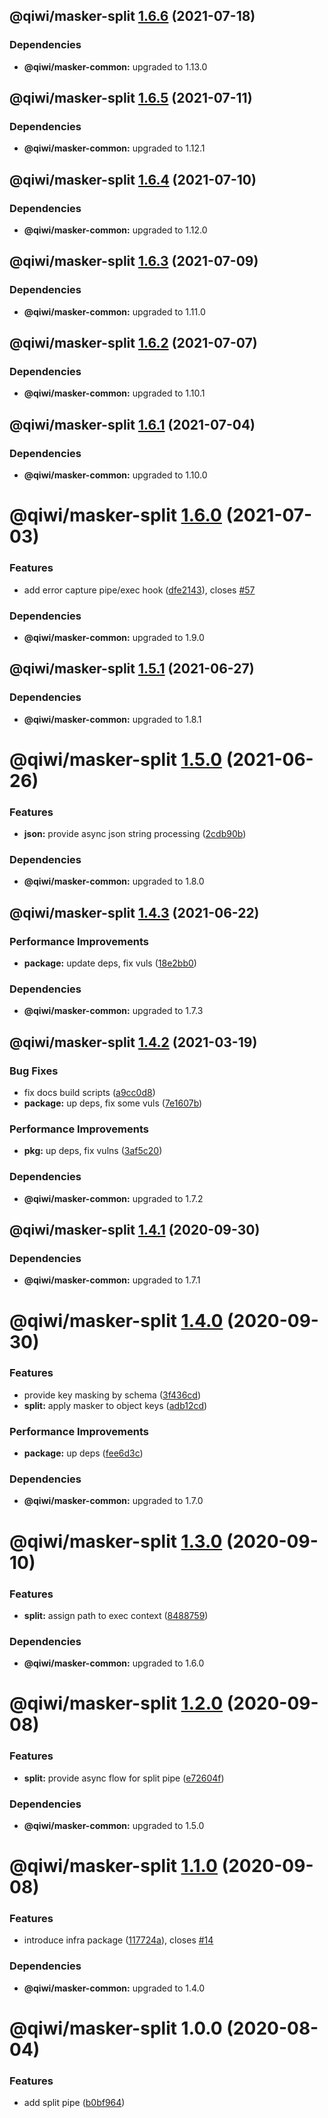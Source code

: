 ## @qiwi/masker-split [1.6.6](https://github.com/qiwi/masker/compare/@qiwi/masker-split@1.6.5...@qiwi/masker-split@1.6.6) (2021-07-18)





### Dependencies

* **@qiwi/masker-common:** upgraded to 1.13.0

## @qiwi/masker-split [1.6.5](https://github.com/qiwi/masker/compare/@qiwi/masker-split@1.6.4...@qiwi/masker-split@1.6.5) (2021-07-11)





### Dependencies

* **@qiwi/masker-common:** upgraded to 1.12.1

## @qiwi/masker-split [1.6.4](https://github.com/qiwi/masker/compare/@qiwi/masker-split@1.6.3...@qiwi/masker-split@1.6.4) (2021-07-10)





### Dependencies

* **@qiwi/masker-common:** upgraded to 1.12.0

## @qiwi/masker-split [1.6.3](https://github.com/qiwi/masker/compare/@qiwi/masker-split@1.6.2...@qiwi/masker-split@1.6.3) (2021-07-09)





### Dependencies

* **@qiwi/masker-common:** upgraded to 1.11.0

## @qiwi/masker-split [1.6.2](https://github.com/qiwi/masker/compare/@qiwi/masker-split@1.6.1...@qiwi/masker-split@1.6.2) (2021-07-07)





### Dependencies

* **@qiwi/masker-common:** upgraded to 1.10.1

## @qiwi/masker-split [1.6.1](https://github.com/qiwi/masker/compare/@qiwi/masker-split@1.6.0...@qiwi/masker-split@1.6.1) (2021-07-04)





### Dependencies

* **@qiwi/masker-common:** upgraded to 1.10.0

# @qiwi/masker-split [1.6.0](https://github.com/qiwi/masker/compare/@qiwi/masker-split@1.5.1...@qiwi/masker-split@1.6.0) (2021-07-03)


### Features

* add error capture pipe/exec hook ([dfe2143](https://github.com/qiwi/masker/commit/dfe214344b64f5ec9628c6149846b752185b0ba1)), closes [#57](https://github.com/qiwi/masker/issues/57)





### Dependencies

* **@qiwi/masker-common:** upgraded to 1.9.0

## @qiwi/masker-split [1.5.1](https://github.com/qiwi/masker/compare/@qiwi/masker-split@1.5.0...@qiwi/masker-split@1.5.1) (2021-06-27)





### Dependencies

* **@qiwi/masker-common:** upgraded to 1.8.1

# @qiwi/masker-split [1.5.0](https://github.com/qiwi/masker/compare/@qiwi/masker-split@1.4.3...@qiwi/masker-split@1.5.0) (2021-06-26)


### Features

* **json:** provide async json string processing ([2cdb90b](https://github.com/qiwi/masker/commit/2cdb90bd1df72dc943e1a76a4d2561b732c104e3))





### Dependencies

* **@qiwi/masker-common:** upgraded to 1.8.0

## @qiwi/masker-split [1.4.3](https://github.com/qiwi/masker/compare/@qiwi/masker-split@1.4.2...@qiwi/masker-split@1.4.3) (2021-06-22)


### Performance Improvements

* **package:** update deps, fix vuls ([18e2bb0](https://github.com/qiwi/masker/commit/18e2bb098611e4477cb468551f5a56e94e4473b0))





### Dependencies

* **@qiwi/masker-common:** upgraded to 1.7.3

## @qiwi/masker-split [1.4.2](https://github.com/qiwi/masker/compare/@qiwi/masker-split@1.4.1...@qiwi/masker-split@1.4.2) (2021-03-19)


### Bug Fixes

* fix docs build scripts ([a9cc0d8](https://github.com/qiwi/masker/commit/a9cc0d8458d5ea22d2a9a63d90ad6662894021d1))
* **package:** up deps, fix some vuls ([7e1607b](https://github.com/qiwi/masker/commit/7e1607b0434084188fe095763244c6cfd4f8c3b3))


### Performance Improvements

* **pkg:** up deps, fix vulns ([3af5c20](https://github.com/qiwi/masker/commit/3af5c205e875a69e0b841e69606f07928b9a3af7))





### Dependencies

* **@qiwi/masker-common:** upgraded to 1.7.2

## @qiwi/masker-split [1.4.1](https://github.com/qiwi/masker/compare/@qiwi/masker-split@1.4.0...@qiwi/masker-split@1.4.1) (2020-09-30)





### Dependencies

* **@qiwi/masker-common:** upgraded to 1.7.1

# @qiwi/masker-split [1.4.0](https://github.com/qiwi/masker/compare/@qiwi/masker-split@1.3.0...@qiwi/masker-split@1.4.0) (2020-09-30)


### Features

* provide key masking by schema ([3f436cd](https://github.com/qiwi/masker/commit/3f436cdcdca2d0c34bc8f4062196a71a88bab58c))
* **split:** apply masker to object keys ([adb12cd](https://github.com/qiwi/masker/commit/adb12cd296e69139d308a1949bc230ecb59e668e))


### Performance Improvements

* **package:** up deps ([fee6d3c](https://github.com/qiwi/masker/commit/fee6d3c517f58e603dd38dec686fcc647fef3c6a))





### Dependencies

* **@qiwi/masker-common:** upgraded to 1.7.0

# @qiwi/masker-split [1.3.0](https://github.com/qiwi/masker/compare/@qiwi/masker-split@1.2.0...@qiwi/masker-split@1.3.0) (2020-09-10)


### Features

* **split:** assign path to exec context ([8488759](https://github.com/qiwi/masker/commit/84887598c752f66cbba76d313fd3ea9fb782571e))





### Dependencies

* **@qiwi/masker-common:** upgraded to 1.6.0

# @qiwi/masker-split [1.2.0](https://github.com/qiwi/masker/compare/@qiwi/masker-split@1.1.0...@qiwi/masker-split@1.2.0) (2020-09-08)


### Features

* **split:** provide async flow for split pipe ([e72604f](https://github.com/qiwi/masker/commit/e72604f31483deb154fab13fa9859451aff2e2f1))





### Dependencies

* **@qiwi/masker-common:** upgraded to 1.5.0

# @qiwi/masker-split [1.1.0](https://github.com/qiwi/masker/compare/@qiwi/masker-split@1.0.0...@qiwi/masker-split@1.1.0) (2020-09-08)


### Features

* introduce infra package ([117724a](https://github.com/qiwi/masker/commit/117724a6993f97f4e3eb804bc9f8c438eb66a5d7)), closes [#14](https://github.com/qiwi/masker/issues/14)





### Dependencies

* **@qiwi/masker-common:** upgraded to 1.4.0

# @qiwi/masker-split 1.0.0 (2020-08-04)


### Features

* add split pipe ([b0bf964](https://github.com/qiwi/masker/commit/b0bf9646c6cb24aeb306dfcf6512dab4041b350c))
